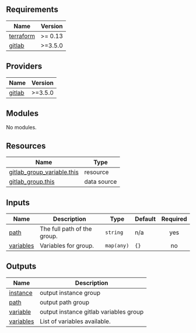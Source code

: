 <!-- BEGIN_TF_DOCS -->
## Requirements

| Name | Version |
|------|---------|
| <a name="requirement_terraform"></a> [terraform](#requirement\_terraform) | >= 0.13 |
| <a name="requirement_gitlab"></a> [gitlab](#requirement\_gitlab) | >=3.5.0 |

## Providers

| Name | Version |
|------|---------|
| <a name="provider_gitlab"></a> [gitlab](#provider\_gitlab) | >=3.5.0 |

## Modules

No modules.

## Resources

| Name | Type |
|------|------|
| [gitlab_group_variable.this](https://registry.terraform.io/providers/gitlabhq/gitlab/latest/docs/resources/group_variable) | resource |
| [gitlab_group.this](https://registry.terraform.io/providers/gitlabhq/gitlab/latest/docs/data-sources/group) | data source |

## Inputs

| Name | Description | Type | Default | Required |
|------|-------------|------|---------|:--------:|
| <a name="input_path"></a> [path](#input\_path) | The full path of the group. | `string` | n/a | yes |
| <a name="input_variables"></a> [variables](#input\_variables) | Variables for group. | `map(any)` | `{}` | no |

## Outputs

| Name | Description |
|------|-------------|
| <a name="output_instance"></a> [instance](#output\_instance) | output instance group |
| <a name="output_path"></a> [path](#output\_path) | output path group |
| <a name="output_variable"></a> [variable](#output\_variable) | output instance gitlab variables group |
| <a name="output_variables"></a> [variables](#output\_variables) | List of variables available. |
<!-- END_TF_DOCS -->